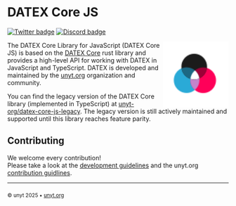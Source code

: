 # DATEX Core JS

[![Twitter badge][]][Twitter link] [![Discord badge][]][Discord link]

<img align="right" src=".github/assets/datex-logo-light.svg" height="150px" alt="The DATEX logo">

The DATEX Core Library for JavaScript (DATEX Core JS) is based on the
[DATEX Core](https://github.com/unyt-org/datex-core) rust library and provides a
high-level API for working with DATEX in JavaScript and TypeScript. DATEX is
developed and maintained by the [unyt.org](https://unyt.org) organization and
community.

You can find the legacy version of the DATEX Core library (implemented in
TypeScript) at
[unyt-org/datex-core-js-legacy](https://github.com/unyt-org/datex-core-js-legacy).
The legacy version is still actively maintained and supported until this library
reaches feature parity.

## Contributing

We welcome every contribution!<br> Please take a look at the
[development guidelines](./DEVELOP.md) and the unyt.org
[contribution guidlines](https://github.com/unyt-org/.github/blob/main/CONTRIBUTING.md).

[Twitter badge]: https://img.shields.io/twitter/follow/unytorg.svg?style=social&label=Follow
[Twitter link]: https://twitter.com/intent/follow?screen_name=unytorg
[Discord badge]: https://img.shields.io/discord/928247036770390016?logo=discord&style=social
[Discord link]: https://unyt.org/discord

---

<sub>&copy; unyt 2025 • [unyt.org](https://unyt.org)</sub>
